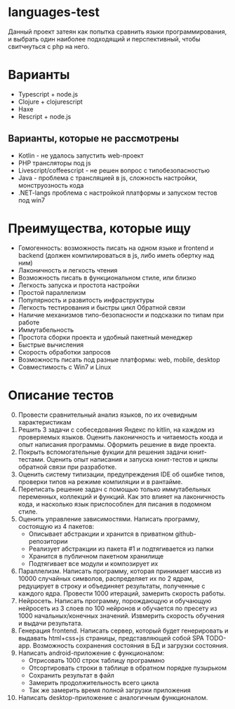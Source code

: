 # languages-test
Данный проект затеян как попытка сравнить языки программирования, и выбрать один наиболее подходящий и перспективный, чтобы свитчнуться с php на него.


# Варианты
- Typescript + node.js
- Clojure + clojurescript
- Haxe
- Rescript + node.js

## Варианты, которые не рассмотрены
- Kotlin - не удалось запустить web-проект
- PHP трансляторы под js
- Livescript/coffeescript - не решен вопрос с типобезопасностью
- Java - проблема с трансляцией в js, сложность настройки, монструозность кода
- .NET-langs проблема с настройкой платформы и запуском тестов под win7


# Преимущества, которые ищу
- Гомогенность: возможность писать на одном языке и frontend и backend (должен компилироваться в js, либо иметь обертку над ним)
- Лаконичность и легкость чтения
- Возможность писать в функциональном стиле, или близко
- Легкость запуска и простота настройки
- Простой параллелизм
- Популярность и развитость инфраструктуры
- Легкость тестирования и быстры цикл Обратной связи
- Наличие механизмов типо-безопасности и подсказки по типам при работе
- Иммутабельность
- Простота сборки проекта и удобный пакетный менеджер
- Быстрые вычисления
- Скорость обработки запросов
- Возможность писать под разные платформы: web, mobile, desktop
- Совместимость с Win7 и Linux


# Описание тестов
0. Провести сравнительный анализ языков, по их очевидным характеристикам
1. Решить 3 задачи с собеседования Яндекс по kitlin, на каждом из проверяемых языков. Оценить лаконичность и читаемость коода и опыт написания программы. Оформить решение в виде проекта.
2. Покрыть вспомогательные фукции для решения задачи юнит-тестами. Оценить опыт написания и запуска юнит-тестов и циклы обратной связи при разработке.
3. Оценить систему типизации, предупреждения IDE об ошибке типов, проверки типов на режиме компиляции и в рантайме. 
4. Переписать решение задач с помощью только иммутабельных переменных, коллекций и функций. Как это влияет на лаконичность кода, и насколько язык приспособлен для писания в подомном стиле.
5. Оценить управление зависимостями. Написать программу, состоящую из 4 пакетов:
    - Описывает абстракции и хранится в приватном github-репозитории
    - Реализует абстракции из пакета #1 и подтягивается из папки
    - Хранится в публичном пакетном хранилище
    - Подтягивает все модули и композирует их
6. Параллелизм. Написать программу, которая принимает массив из 10000 случайных символов, распределяет их по 2 ядрам, редуцирует в строку и объединяет результаты, полученные с каждого ядра. Провести 1000 итераций, замерить скорость работы.
7. Нейросеть. Написать программу, порождающую и обучающую нейросеть из 3 слоев по 100 нейронов и обучается по пресету из 1000 начальных/конечных значений. Извмерить скорость обучения и выдачи результата.
8. Генерация frontend. Написать сервер, который будет генерировать и выдавать html+css+js страницы, представляющей собой SPA TODO-app. Возможность сохранения состояния в БД и загрузки состояния.
9. Написать android-приложение с функционалом: 
    - Отрисовать 1000 строк таблицу программно
    - Отсортировать строки в таблице в обратном порядке пузырьком
    - Сохранить результат в файл
    - Замерить продолжительность всего цикла
    - Так же замерить время полной загрузки приложения
10. Написать desktop-приложение с аналогичным функционалом.